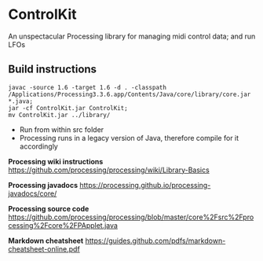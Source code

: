 # ControlKit
An unspectacular Processing library for managing midi control data; and run LFOs


## Build instructions

```
javac -source 1.6 -target 1.6 -d . -classpath /Applications/Processing3.3.6.app/Contents/Java/core/library/core.jar *.java; 
jar -cf ControlKit.jar ControlKit; 
mv ControlKit.jar ../library/
```

- Run from within src folder
- Processing runs in a legacy version of Java, therefore compile for it accordingly

**Processing wiki instructions**
https://github.com/processing/processing/wiki/Library-Basics

**Processing javadocs**
https://processing.github.io/processing-javadocs/core/

**Processing source code**
https://github.com/processing/processing/blob/master/core%2Fsrc%2Fprocessing%2Fcore%2FPApplet.java

**Markdown cheatsheet**
https://guides.github.com/pdfs/markdown-cheatsheet-online.pdf
